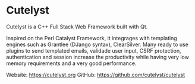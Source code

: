 # Cutelyst 

Cutelyst is a C++ Full Stack Web Framework built with Qt.

Inspired on the Perl Catalyst Framework, it integrages with templating
engines such as Grantlee (DJango syntax), ClearSilver. Many
ready to use plugins to send templated emails, validade user input,
CSRF protection, authentication and session increase the productivity
while having very low memory requirements and a very good performance.

Website: https://cutelyst.org
GitHub: https://github.com/cutelyst/cutelyst

